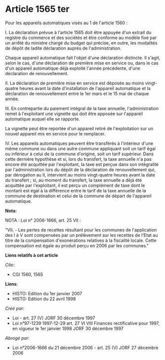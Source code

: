 # Article 1565 ter

Pour les appareils automatiques visés au 1 de l'article 1560 :

I. La déclaration prévue à l'article 1565 doit être appuyée d'un extrait du registre du commerce et des sociétés et être
conforme au modèle fixé par un arrêté du ministre chargé du budget qui précise, en outre, les modalités de dépôt de ladite
déclaration auprès de l'administration.

Chaque appareil automatique fait l'objet d'une déclaration distincte. Il s'agit, selon le cas, d'une déclaration de première
mise en service ou, dans le cas d'un appareil automatique déjà exploité l'année précédente, d'une déclaration de
renouvellement.

II. La déclaration de première mise en service est déposée au moins vingt-quatre heures avant la date d'installation de
l'appareil automatique et la déclaration de renouvellement entre le 1er mars et le 15 mai de chaque année.

III. En contrepartie du paiement intégral de la taxe annuelle, l'administration remet à l'exploitant une vignette qui doit
être apposée sur l'appareil automatique auquel elle se rapporte.

La vignette peut être reportée d'un appareil retiré de l'exploitation sur un nouvel appareil mis en service pour le
remplacer.

IV. Les appareils automatiques peuvent être transférés à l'intérieur d'une même commune ou dans une autre commune appliquant
soit un tarif égal ou inférieur à celui de la commune d'origine, soit un tarif supérieur. Dans cette dernière hypothèse et
si, lors du transfert, la taxe annuelle n'a pas encore été acquittée par l'exploitant, la taxe est perçue dans son
intégralité par l'administration lors du dépôt de la déclaration de renouvellement qui, par dérogation au II, intervient au
moins vingt-quatre heures avant la date du transfert ; si, au moment du transfert, la taxe annuelle a déjà été acquittée par
l'exploitant, il est perçu un complément de taxe dont le montant est égal à la différence entre le tarif de la taxe annuelle
de la commune de destination et celui de la commune de départ de l'appareil automatique.

**Nota:**

NOTA : Loi n° 2006-1666, art. 25 VII : 

"VII. - Les pertes de recettes résultant pour les communes de l'application des I à V sont compensées par un prélèvement sur
les recettes de l'Etat au titre de la compensation d'exonérations relatives à la fiscalité locale. Cette compensation est
égale au produit perçu en 2006 par les communes."

**Liens relatifs à cet article**

_Cite_:

  - CGI 1560, 1565

**Liens**:

  - HISTO: Edition du 1er janvier 2007
  - HISTO: Edition du 22 avril 1998

_Créé par_:

  - Loi - art. 27 (V) JORF 30 décembre 1997
  - Loi n°97-1239 1997-12-29 art. 27 VI VIII Finances rectificative pour 1997, en vigueur le 1er janvier 1998 JORF 30 décembre 1997

_Abrogé par_:

  - Loi n°2006-1666 du 21 décembre 2006 - art. 25 (V) JORF 27 décembre 2006
